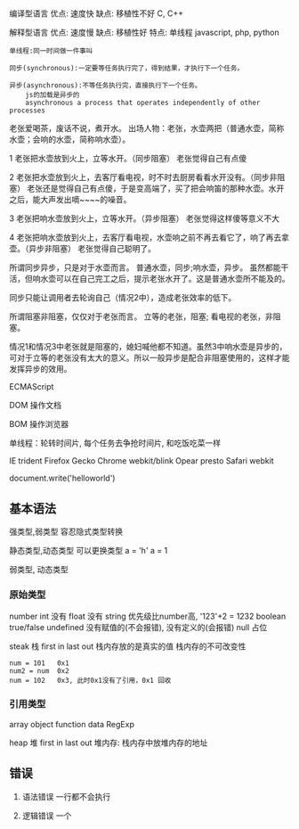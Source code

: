 
## 
编译型语言
    优点: 速度快
    缺点: 移植性不好
    C, C++

解释型语言
    优点: 速度慢
    缺点: 移植性好
    特点: 单线程
    javascript, php, python

    单线程:同一时间做一件事叫

    同步(synchronous):一定要等任务执行完了，得到结果，才执行下一个任务。

    异步(asynchronous):不等任务执行完，直接执行下一个任务。
        js的加载是异步的
        asynchronous a process that operates independently of other processes


老张爱喝茶，废话不说，煮开水。 出场人物：老张，水壶两把（普通水壶，简称水壶；会响的水壶，简称响水壶）。 

1 老张把水壶放到火上，立等水开。（同步阻塞） 老张觉得自己有点傻 

2 老张把水壶放到火上，去客厅看电视，时不时去厨房看看水开没有。（同步非阻塞） 老张还是觉得自己有点傻，于是变高端了，买了把会响笛的那种水壶。水开之后，能大声发出嘀~~~~的噪音。 

3 老张把响水壶放到火上，立等水开。（异步阻塞） 老张觉得这样傻等意义不大 

4 老张把响水壶放到火上，去客厅看电视，水壶响之前不再去看它了，响了再去拿壶。（异步非阻塞） 老张觉得自己聪明了。

所谓同步异步，只是对于水壶而言。 普通水壶，同步;响水壶，异步。 
虽然都能干活，但响水壶可以在自己完工之后，提示老张水开了。这是普通水壶所不能及的。 

同步只能让调用者去轮询自己（情况2中），造成老张效率的低下。

所谓阻塞非阻塞，仅仅对于老张而言。 立等的老张，阻塞; 看电视的老张，非阻塞。 

情况1和情况3中老张就是阻塞的，媳妇喊他都不知道。虽然3中响水壶是异步的，可对于立等的老张没有太大的意义。所以一般异步是配合非阻塞使用的，这样才能发挥异步的效用。



ECMAScript

DOM 操作文档

BOM 操作浏览器



单线程：轮转时间片, 每个任务去争抢时间片, 和吃饭吃菜一样


IE          trident
Firefox     Gecko
Chrome      webkit/blink
Opear       presto
Safari      webkit




<script> 可以写在任何位置


<script src='out.js'>   //外部的生效
    in  //内部的失效
</script>


document.write('helloworld')


## 基本语法

强类型,弱类型
    容忍隐式类型转换

静态类型,动态类型
    可以更换类型
    a = 'h'
    a = 1

弱类型, 动态类型

### 原始类型
number
    int     没有
    float   没有
string      优先级比number高, '123'+2 = 1232
boolean     true/false
undefined   没有赋值的(不会报错), 没有定义的(会报错)
null        占位

steak 栈
    first in last out
    栈内存放的是真实的值
    栈内存的不可改变性

    num = 101   0x1
    num2 = num  0x2
    num = 102   0x3, 此时0x1没有了引用，0x1 回收

    

### 引用类型

array
object
function
data
RegExp


heap 堆
    first in last out
    堆内存: 栈内存中放堆内存的地址




## 错误
1. 语法错误
    一行都不会执行

1. 逻辑错误
    一个<script>中的错误 不会影响 另一个<script>的执行




## 运算符
1. +
    数学运算
    字符串连接

1. /
    0/0 返回 NaN        数字类型
    1/0 返回 Infinity   数字类型

1. %
    取模


自加
自减


连续赋值:自右向左

var a = 2,
    b = 3;

b %= a + 3; 返回3, 右边作为一个整体




undefined == undefined  true
Infinity == Infinity    true


false
    undefined
    null
    NaN
    ''
    0
    false

NaN == NaN  false

